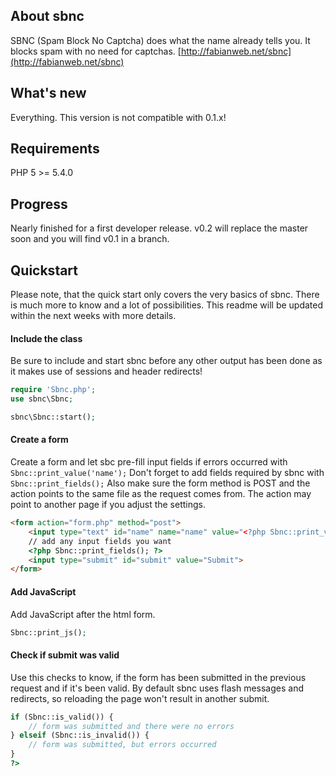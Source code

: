 ## About sbnc

SBNC (Spam Block No Captcha) does what the name already tells you. It blocks spam with no need for captchas.
[http://fabianweb.net/sbnc](http://fabianweb.net/sbnc)

## What's new

Everything. This version is not compatible with 0.1.x!

## Requirements

PHP 5 >= 5.4.0

## Progress

Nearly finished for a first developer release. v0.2 will replace the master soon and you will find v0.1 in a branch.

## Quickstart

Please note, that the quick start only covers the very basics of sbnc. There is much more to
know and a lot of possibilities. This readme will be updated within the next weeks with more
details.

#### Include the class

Be sure to include and start sbnc before any other output has been done as it makes use of sessions and
header redirects!

```php
require 'Sbnc.php';
use sbnc\Sbnc;

sbnc\Sbnc::start();
```

#### Create a form

Create a form and let sbc pre-fill input fields if errors occurred with ```Sbnc::print_value('name');```
Don't forget to add fields required by sbnc with ```Sbnc::print_fields();```
Also make sure the form method is POST and the action points to the same file as the request comes from.
The action may point to another page if you adjust the settings.

```html
<form action="form.php" method="post">
    <input type="text" id="name" name="name" value="<?php Sbnc::print_value('name'); ?>">
    // add any input fields you want
    <?php Sbnc::print_fields(); ?>
    <input type="submit" id="submit" value="Submit">
</form>
```

#### Add JavaScript

Add JavaScript after the html form.

```php
Sbnc::print_js();
```

#### Check if submit was valid

Use this checks to know, if the form has been submitted in the previous request and if it's been valid.
By default sbnc uses flash messages and redirects, so reloading the page won't result in another submit.

```php
if (Sbnc::is_valid()) {
    // form was submitted and there were no errors
} elseif (Sbnc::is_invalid()) {
    // form was submitted, but errors occurred
}
?>
```